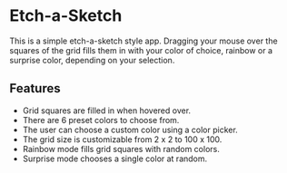 # Etch-a-Sketch  
This is a simple etch-a-sketch style app. Dragging your mouse over the squares of the grid fills them in with your color of choice, rainbow or a surprise color, depending on your selection.  
  
## Features  
* Grid squares are filled in when hovered over. 
* There are 6 preset colors to choose from. 
* The user can choose a custom color using a color picker. 
* The grid size is customizable from 2 x 2 to 100 x 100. 
* Rainbow mode fills grid squares with random colors. 
* Surprise mode chooses a single color at random. 